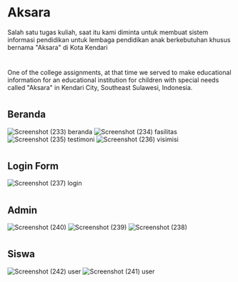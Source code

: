 # Aksara

Salah satu tugas kuliah, saat itu kami diminta untuk membuat sistem informasi pendidikan untuk lembaga pendidikan anak berkebutuhan khusus bernama "Aksara" di Kota Kendari
#
One of the college assignments, at that time we served to make educational information for an educational institution for children with special needs called "Aksara" in Kendari City, Southeast Sulawesi, Indonesia.

#
## Beranda
![Screenshot (233) beranda](https://user-images.githubusercontent.com/37838989/105052519-f10c7e00-5aaa-11eb-90d3-1ede94476786.png)
![Screenshot (234) fasilitas](https://user-images.githubusercontent.com/37838989/105052602-08e40200-5aab-11eb-97b9-6ab69c48578e.png)
![Screenshot (235) testimoni](https://user-images.githubusercontent.com/37838989/105052580-041f4e00-5aab-11eb-93e8-b9e9036a21ac.png)
![Screenshot (236) visimisi](https://user-images.githubusercontent.com/37838989/105052558-fcf84000-5aaa-11eb-8724-b2fe0d4ad860.png)

#
## Login Form
![Screenshot (237) login](https://user-images.githubusercontent.com/37838989/105052552-fbc71300-5aaa-11eb-995e-10ecc95087a2.png)
#
## Admin
![Screenshot (240)](https://user-images.githubusercontent.com/37838989/105052528-f4076e80-5aaa-11eb-952d-f3e1f874c528.png)
![Screenshot (239)](https://user-images.githubusercontent.com/37838989/105052540-f79af580-5aaa-11eb-8e51-62677b1ee47b.png)
![Screenshot (238)](https://user-images.githubusercontent.com/37838989/105052546-f964b900-5aaa-11eb-9770-bfc7e3ee9a85.png)

#
## Siswa
![Screenshot (242) user](https://user-images.githubusercontent.com/37838989/105052521-f23dab00-5aaa-11eb-88aa-c0f122a6480d.png)
![Screenshot (241) user](https://user-images.githubusercontent.com/37838989/105052525-f2d64180-5aaa-11eb-87b5-90d0983be499.png)
